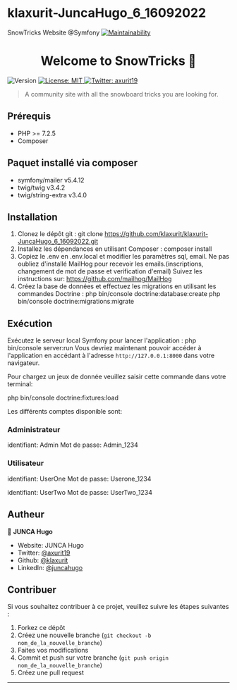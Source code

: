 # klaxurit-JuncaHugo_6_16092022
SnowTricks Website @Symfony
[![Maintainability](https://api.codeclimate.com/v1/badges/b9ffbac3a93d9252c7cc/maintainability)](https://codeclimate.com/github/klaxurit/klaxurit-JuncaHugo_6_16092022/maintainability)
<h1 align="center">Welcome to SnowTricks 👋</h1>
<p>
  <img alt="Version" src="https://img.shields.io/badge/version-Symfony 5.4-blue.svg?cacheSeconds=2592000" />
  <a href="#" target="_blank">
    <img alt="License: MIT" src="https://img.shields.io/badge/License-MIT-yellow.svg" />
  </a>
  <a href="https://twitter.com/axurit19" target="_blank">
    <img alt="Twitter: axurit19" src="https://img.shields.io/twitter/follow/axurit19.svg?style=social" />
  </a>
</p>

> A community site with all the snowboard tricks you are looking for.

## Prérequis

- PHP >= 7.2.5
- Composer

## Paquet installé via composer

- symfony/mailer v5.4.12
- twig/twig v3.4.2
- twig/string-extra v3.4.0


## Installation

1. Clonez le dépôt git :
git clone https://github.com/klaxurit/klaxurit-JuncaHugo_6_16092022.git
2. Installez les dépendances en utilisant Composer :
composer install
3. Copiez le .env en .env.local et modifier les paramètres sql, email.
Ne pas oubliez d'installé MailHog pour recevoir les emails.(inscriptions, changement de mot de passe et verification d'email)
Suivez les instructions sur: https://github.com/mailhog/MailHog
4. Créez la base de données et effectuez les migrations en utilisant les commandes Doctrine :
php bin/console doctrine:database:create
php bin/console doctrine:migrations:migrate

## Exécution

Exécutez le serveur local Symfony pour lancer l'application :
php bin/console server:run
Vous devriez maintenant pouvoir accéder à l'application en accédant à l'adresse `http://127.0.0.1:8000` dans votre navigateur.

Pour chargez un jeux de donnée veuillez saisir cette commande dans votre terminal:

php bin/console doctrine:fixtures:load

Les différents comptes disponible sont:

### Administrateur
identifiant: Admin
Mot de passe: Admin_1234

### Utilisateur
identifiant: UserOne
Mot de passe: Userone_1234

identifiant: UserTwo
Mot de passe: UserTwo_1234


## Autheur

👤 **JUNCA Hugo**

* Website: JUNCA Hugo
* Twitter: [@axurit19](https://twitter.com/axurit19)
* Github: [@klaxurit](https://github.com/klaxurit)
* LinkedIn: [@juncahugo](https://linkedin.com/in/juncahugo)

## Contribuer

Si vous souhaitez contribuer à ce projet, veuillez suivre les étapes suivantes :

1. Forkez ce dépôt
2. Créez une nouvelle branche (`git checkout -b nom_de_la_nouvelle_branche`)
3. Faites vos modifications
4. Commit et push sur votre branche (`git push origin nom_de_la_nouvelle_branche`)
5. Créez une pull request

***

